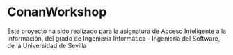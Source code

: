 # ConanWorkshop

Este proyecto ha sido realizado para la asignatura de Acceso Inteligente a la Información, del grado de Ingeniería Informática - Ingeniería del Software, de la Universidad de Sevilla

